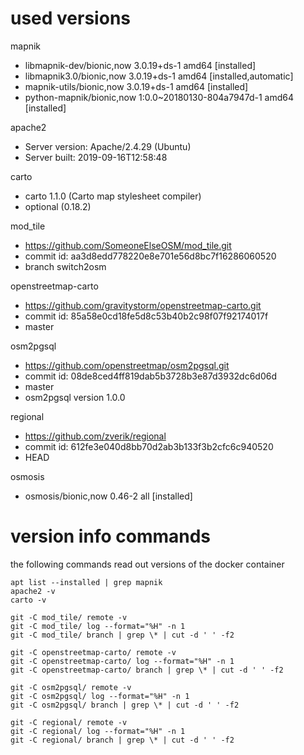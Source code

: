 # used versions

mapnik
-  libmapnik-dev/bionic,now 3.0.19+ds-1 amd64 [installed]
-  libmapnik3.0/bionic,now 3.0.19+ds-1 amd64 [installed,automatic]
-  mapnik-utils/bionic,now 3.0.19+ds-1 amd64 [installed]
-  python-mapnik/bionic,now 1:0.0~20180130-804a7947d-1 amd64 [installed]

apache2
-  Server version: Apache/2.4.29 (Ubuntu)
-  Server built:   2019-09-16T12:58:48

carto
-  carto 1.1.0 (Carto map stylesheet compiler)
-  optional (0.18.2)

mod_tile
-  https://github.com/SomeoneElseOSM/mod_tile.git
-  commit id: aa3d8edd778220e8e701e56d8bc7f16286060520
-  branch switch2osm

openstreetmap-carto
-  https://github.com/gravitystorm/openstreetmap-carto.git
-  commit id: 85a58e0cd18fe5d8c53b40b2c98f07f92174017f
-  master

osm2pgsql
-  https://github.com/openstreetmap/osm2pgsql.git
-  commit id: 08de8ced4ff819dab5b3728b3e87d3932dc6d06d
-  master
-  osm2pgsql version 1.0.0

regional
-  https://github.com/zverik/regional
-  commit id: 612fe3e040d8bb70d2ab3b133f3b2cfc6c940520
-  HEAD

osmosis
- osmosis/bionic,now 0.46-2 all [installed]



# version info commands
the following commands read out versions of the docker container

```
apt list --installed | grep mapnik
apache2 -v
carto -v

git -C mod_tile/ remote -v
git -C mod_tile/ log --format="%H" -n 1
git -C mod_tile/ branch | grep \* | cut -d ' ' -f2

git -C openstreetmap-carto/ remote -v
git -C openstreetmap-carto/ log --format="%H" -n 1
git -C openstreetmap-carto/ branch | grep \* | cut -d ' ' -f2

git -C osm2pgsql/ remote -v
git -C osm2pgsql/ log --format="%H" -n 1
git -C osm2pgsql/ branch | grep \* | cut -d ' ' -f2

git -C regional/ remote -v
git -C regional/ log --format="%H" -n 1
git -C regional/ branch | grep \* | cut -d ' ' -f2
```
